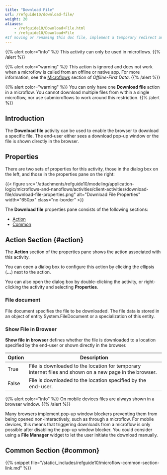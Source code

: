 ```yaml
---
title: "Download File"
url: /refguide10/download-file/
weight: 20
aliases:
    - /refguide10/Download+File.html
    - /refguide10/Download+File
#If moving or renaming this doc file, implement a temporary redirect and let the respective team know they should update the URL in the product. See Mapping to Products for more details.
---
```


{{% alert color="info" %}}
This activity can only be used in microflows.
{{% /alert %}}

{{% alert color="warning" %}}
This action is ignored and does not work when a microflow is called from an offline or native app. For more information, see the [Microflows](/refguide10/mobile/building-efficient-mobile-apps/offlinefirst-data/best-practices/#microflows) section of *Offline-First Data*.
{{% /alert %}}

{{% alert color="warning" %}}
You can only have one **Download file** action in a microflow. You cannot download multiple files from within a single microflow, nor use submicroflows to work around this restriction.
{{% /alert %}}

## Introduction

The **Download file** activity can be used to enable the browser to download a specific file. The end-user either sees a download pop-up window or the file is shown directly in the browser.

## Properties

There are two sets of properties for this activity, those in the dialog box on the left, and those in the properties pane on the right:

{{< figure src="/attachments/refguide10/modeling/application-logic/microflows-and-nanoflows/activities/client-activities/download-file/download-file-properties.png" alt="Download File Properties" width="650px" class="no-border" >}}

The **Download file** properties pane consists of the following sections:

* [Action](#action)
* [Common](#common)

## Action Section {#action}

The **Action** section of the properties pane shows the action associated with this activity.

You can open a dialog box to configure this action by clicking the ellipsis (**…**) next to the action.

You can also open the dialog box by double-clicking the activity, or right-clicking the activity and selecting **Properties**.

### File document

File document specifies the file to be downloaded. The file data is stored in an object of entity System.FileDocument or a specialization of this entity.

### Show File in Browser

**Show file in browser** defines whether the file is downloaded to a location specified by the end-user or shown directly in the browser.

| Option | Description |
| --- | --- |
| True | File is downloaded to the location for temporary internet files and shown on a new page in the browser. |
| False | File is downloaded to the location specified by the end-user. |

{{% alert color="info" %}}
On mobile devices files are always shown in a browser window.
{{% /alert %}}

Many browsers implement pop-up window blockers preventing them from being opened non-interactively, such as through a microflow. For mobile devices, this means that triggering downloads from a microflow is only possible after disabling the pop-up window blocker. You could consider using a **File Manager** widget to let the user initiate the download manually.

## Common Section {#common}

{{% snippet file="/static/_includes/refguide10/microflow-common-section-link.md" %}}
